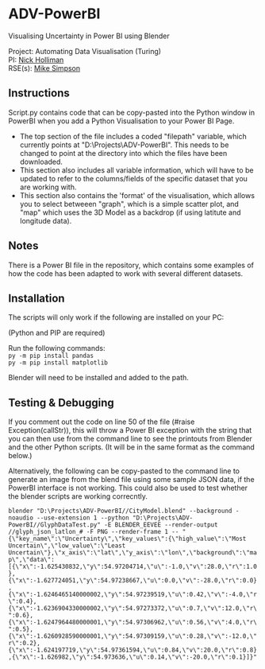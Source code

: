 # ADV-PowerBI
Visualising Uncertainty in Power BI using Blender

Project: Automating Data Visualisation (Turing)  
PI: [Nick Holliman](https://www.ncl.ac.uk/computing/people/profile/nickholliman.html)  
RSE(s): [Mike Simpson](https://www.ncl.ac.uk/digitalinstitute/staff/profile/mikesimpson.html)    

## Instructions
Script.py contains code that can be copy-pasted into the Python window in PowerBI when you add a Python Visualisation to your Power BI Page. 
* The top section of the file includes a coded "filepath" variable, which currently points at "D:\Projects\ADV-PowerBI". This needs to be changed to point at the directory into which the files have been downloaded. 
* This section also includes all variable information, which will have to be updated to refer to the columns/fields of the specific dataset that you are working with.
* This section also contains the 'format' of the visualisation, which allows you to select betweeen "graph", which is a simple scatter plot, and "map" which uses the 3D Model as a backdrop (if using latitute and longitude data).

## Notes
There is a Power BI file in the repository, which contains some examples of how the code has been adapted to work with several different datasets.

## Installation
The scripts will only work if the following are installed on your PC:

(Python and PIP are required)

Run the following commands:<br />
`py -m pip install pandas` <br />
`py -m pip install matplotlib` <br />

Blender will need to be installed and added to the path.

## Testing & Debugging
If you comment out the code on line 50 of the file (#raise Exception(callStr)), this will throw a Power BI exception with the string that you can then use from the command line to see the printouts from Blender and the other Python scripts. (It will be in the same format as the command below.)

Alternatively, the following can be copy-pasted to the command line to generate an image from the blend file using some sample JSON data, if the PowerBI interface is not working. This could also be used to test whether the blender scripts are working correcntly.

`blender "D:\Projects\ADV-PowerBI//CityModel.blend" --background -noaudio --use-extension 1 --python "D:\Projects\ADV-PowerBI//GlyphDataTest.py" -E BLENDER_EEVEE --render-output //glyph_json_latlon_# -F PNG --render-frame 1 -- "{\"key_name\":\"Uncertainty\",\"key_values\":{\"high_value\":\"Most Uncertain\",\"low_value\":\"Least Uncertain\"},\"x_axis\":\"lat\",\"y_axis\":\"lon\",\"background\":\"map\",\"data\":[{\"x\":-1.625430832,\"y\":54.97204714,\"u\":-1.0,\"v\":28.0,\"r\":1.0},{\"x\":-1.627724051,\"y\":54.97238667,\"u\":0.0,\"v\":-28.0,\"r\":0.0},{\"x\":-1.6246465140000002,\"y\":54.97239519,\"u\":0.42,\"v\":-4.0,\"r\":0.4},{\"x\":-1.6236904330000002,\"y\":54.97273372,\"u\":0.7,\"v\":12.0,\"r\":0.6},{\"x\":-1.6247964480000001,\"y\":54.97306962,\"u\":0.56,\"v\":4.0,\"r\":0.5},{\"x\":-1.6260928590000001,\"y\":54.97309159,\"u\":0.28,\"v\":-12.0,\"r\":0.2},{\"x\":-1.624197719,\"y\":54.97361594,\"u\":0.84,\"v\":20.0,\"r\":0.8},{\"x\":-1.626982,\"y\":54.973636,\"u\":0.14,\"v\":-20.0,\"r\":0.1}]}"`
